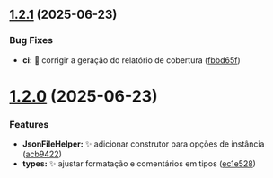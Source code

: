 ## [1.2.1](https://github.com/heliomarpm/keyvalues-storage/compare/v1.2.0...v1.2.1) (2025-06-23)


### Bug Fixes

* **ci:** 🐛 corrigir a geração do relatório de cobertura ([fbbd65f](https://github.com/heliomarpm/keyvalues-storage/commit/fbbd65ff83d4162285ba2bcad271b88cc4343dee))

# [1.2.0](https://github.com/heliomarpm/keyvalues-storage/compare/v1.1.2...v1.2.0) (2025-06-23)


### Features

* **JsonFileHelper:** ✨ adicionar construtor para opções de instância ([acb9422](https://github.com/heliomarpm/keyvalues-storage/commit/acb94229723e41ae6c4f3924592c6fea96f1e230))
* **types:** ✨ ajustar formatação e comentários em tipos ([ec1e528](https://github.com/heliomarpm/keyvalues-storage/commit/ec1e528b2e0c15529b489e2ba172e086ad52f3a6))
